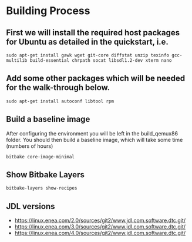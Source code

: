 # Building Process

## First we will install the required host packages for Ubuntu as detailed in the quickstart, i.e.

	sudo apt-get install gawk wget git-core diffstat unzip texinfo gcc-multilib build-essential chrpath socat libsdl1.2-dev xterm nano

## Add some other packages which will be needed for the walk-through below.

	sudo apt-get install autoconf libtool rpm

## Build a baseline image

After configuring the environment you will be left in the build_qemux86 folder.
You should then build a baseline image, which will take some time (numbers of hours)

	bitbake core-image-minimal


## Show Bitbake Layers

	bitbake-layers show-recipes

## JDL versions

- https://linux.enea.com/2.0/sources/git2/www.jdl.com.software.dtc.git/
- https://linux.enea.com/3.0/sources/git2/www.jdl.com.software.dtc.git/
- https://linux.enea.com/4.0/sources/git2/www.jdl.com.software.dtc.git/
